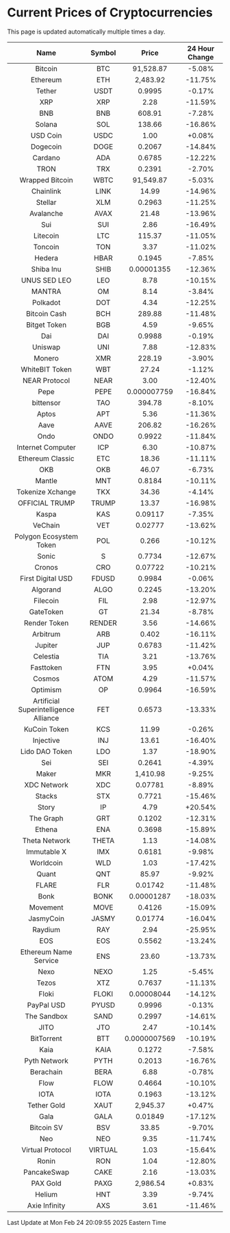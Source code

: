 # Current Prices of Cryptocurrencies
This page is updated automatically multiple times a day.

| Name | Symbol | Price | 24 Hour Change |
| :---: |:---:| :---: | :---: |
| Bitcoin | BTC | 91,528.87 | -5.08% |
| Ethereum | ETH | 2,483.92 | -11.75% |
| Tether | USDT | 0.9995 | -0.17% |
| XRP | XRP | 2.28 | -11.59% |
| BNB | BNB | 608.91 | -7.28% |
| Solana | SOL | 138.66 | -16.86% |
| USD Coin | USDC | 1.00 | +0.08% |
| Dogecoin | DOGE | 0.2067 | -14.84% |
| Cardano | ADA | 0.6785 | -12.22% |
| TRON | TRX | 0.2391 | -2.70% |
| Wrapped Bitcoin | WBTC | 91,549.87 | -5.03% |
| Chainlink | LINK | 14.99 | -14.96% |
| Stellar | XLM | 0.2963 | -11.25% |
| Avalanche | AVAX | 21.48 | -13.96% |
| Sui | SUI | 2.86 | -16.49% |
| Litecoin | LTC | 115.37 | -11.05% |
| Toncoin | TON | 3.37 | -11.02% |
| Hedera | HBAR | 0.1945 | -7.85% |
| Shiba Inu | SHIB | 0.00001355 | -12.36% |
| UNUS SED LEO | LEO | 8.78 | -10.15% |
| MANTRA | OM | 8.14 | -3.84% |
| Polkadot | DOT | 4.34 | -12.25% |
| Bitcoin Cash | BCH | 289.88 | -11.48% |
| Bitget Token | BGB | 4.59 | -9.65% |
| Dai | DAI | 0.9988 | -0.19% |
| Uniswap | UNI | 7.88 | -12.83% |
| Monero | XMR | 228.19 | -3.90% |
| WhiteBIT Token | WBT | 27.24 | -1.12% |
| NEAR Protocol | NEAR | 3.00 | -12.40% |
| Pepe | PEPE | 0.000007759 | -16.84% |
| bittensor | TAO | 394.78 | -8.10% |
| Aptos | APT | 5.36 | -11.36% |
| Aave | AAVE | 206.82 | -16.26% |
| Ondo | ONDO | 0.9922 | -11.84% |
| Internet Computer | ICP | 6.30 | -10.87% |
| Ethereum Classic | ETC | 18.36 | -11.11% |
| OKB | OKB | 46.07 | -6.73% |
| Mantle | MNT | 0.8184 | -10.11% |
| Tokenize Xchange | TKX | 34.36 | -4.14% |
| OFFICIAL TRUMP | TRUMP | 13.37 | -16.98% |
| Kaspa | KAS | 0.09117 | -7.35% |
| VeChain | VET | 0.02777 | -13.62% |
| Polygon Ecosystem Token | POL | 0.266 | -10.12% |
| Sonic | S | 0.7734 | -12.67% |
| Cronos | CRO | 0.07722 | -10.21% |
| First Digital USD | FDUSD | 0.9984 | -0.06% |
| Algorand | ALGO | 0.2245 | -13.20% |
| Filecoin | FIL | 2.98 | -12.97% |
| GateToken | GT | 21.34 | -8.78% |
| Render Token | RENDER | 3.56 | -14.66% |
| Arbitrum | ARB | 0.402 | -16.11% |
| Jupiter | JUP | 0.6783 | -11.42% |
| Celestia | TIA | 3.21 | -13.76% |
| Fasttoken | FTN | 3.95 | +0.04% |
| Cosmos | ATOM | 4.29 | -11.57% |
| Optimism | OP | 0.9964 | -16.59% |
| Artificial Superintelligence Alliance | FET | 0.6573 | -13.33% |
| KuCoin Token | KCS | 11.99 | -0.26% |
| Injective | INJ | 13.61 | -16.40% |
| Lido DAO Token | LDO | 1.37 | -18.90% |
| Sei | SEI | 0.2641 | -4.39% |
| Maker | MKR | 1,410.98 | -9.25% |
| XDC Network | XDC | 0.07781 | -8.89% |
| Stacks | STX | 0.7721 | -15.46% |
| Story | IP | 4.79 | +20.54% |
| The Graph | GRT | 0.1202 | -12.31% |
| Ethena | ENA | 0.3698 | -15.89% |
| Theta Network | THETA | 1.13 | -14.08% |
| Immutable X | IMX | 0.6181 | -9.98% |
| Worldcoin | WLD | 1.03 | -17.42% |
| Quant | QNT | 85.97 | -9.92% |
| FLARE | FLR | 0.01742 | -11.48% |
| Bonk | BONK | 0.00001287 | -18.03% |
| Movement | MOVE | 0.4126 | -15.09% |
| JasmyCoin | JASMY | 0.01774 | -16.04% |
| Raydium | RAY | 2.94 | -25.95% |
| EOS | EOS | 0.5562 | -13.24% |
| Ethereum Name Service | ENS | 23.60 | -13.73% |
| Nexo | NEXO | 1.25 | -5.45% |
| Tezos | XTZ | 0.7637 | -11.13% |
| Floki | FLOKI | 0.00008044 | -14.12% |
| PayPal USD | PYUSD | 0.9996 | -0.13% |
| The Sandbox | SAND | 0.2997 | -14.61% |
| JITO | JTO | 2.47 | -10.14% |
| BitTorrent | BTT | 0.0000007569 | -10.19% |
| Kaia | KAIA | 0.1272 | -7.58% |
| Pyth Network | PYTH | 0.2013 | -16.76% |
| Berachain | BERA | 6.88 | -0.78% |
| Flow | FLOW | 0.4664 | -10.10% |
| IOTA | IOTA | 0.1963 | -13.12% |
| Tether Gold | XAUT | 2,945.37 | +0.47% |
| Gala | GALA | 0.01849 | -17.12% |
| Bitcoin SV | BSV | 33.85 | -9.70% |
| Neo | NEO | 9.35 | -11.74% |
| Virtual Protocol | VIRTUAL | 1.03 | -15.64% |
| Ronin | RON | 1.04 | -12.80% |
| PancakeSwap | CAKE | 2.16 | -13.03% |
| PAX Gold | PAXG | 2,986.54 | +0.83% |
| Helium | HNT | 3.39 | -9.74% |
| Axie Infinity | AXS | 3.61 | -11.46% |

Last Update at Mon Feb 24 20:09:55 2025 Eastern Time